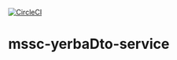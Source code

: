[![CircleCI](https://dl.circleci.com/status-badge/img/gh/Saliou1920/mssc-yerba-service/tree/main.svg?style=svg)](https://dl.circleci.com/status-badge/redirect/gh/Saliou1920/mssc-yerba-service/tree/main)
# mssc-yerbaDto-service
